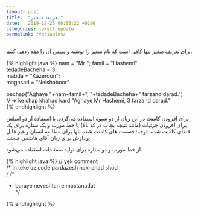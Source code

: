 ```yaml
---
layout: post
title:  "تعریف متغیر"
date:   2019-12-25 00:53:22 +0100
categories: jekyll update
permalink: /variables/
---
```

برای تعریف متغیر تنها کافی است که نام متغیر را نوشته و سپس آن را مقداردهی کنیم.      


{% highlight java %}
nam = "Mr ";
famil = "Hashemi";  
tedadeBacheha = 3;  
mabda = "Kazeroon";  
maghsad = "Neishaboor"  
  
bechap("Aghaye "+nam+famil+", "+tedadeBacheha+" farzand darad.")  
// => ke chap khahad kard "Aghaye Mr Hashemi, 3 farzand darad."  
{% endhighlight %} 

برای افزودن کامنت در این زبان از دو شیوه استفاده می‌گردد.  یا استفاده از دو اسلش برای افزودن جزئیات (مانند نتیجه بچاپ در کد بالا) یا خط مورب و یک ستاره برای یک فضای کامنت شده.  توجه: قسمت های کامنت شده تنها برای مطالعه انسان و غیر قابل پردازش برای زبان آقای هاشمی هستند  

از خط مورب و دو ستاره برای تولید مستندات استفاده می‌شود.  

{% highlight java %}
// yek comment   
/*
in teke az code pardazesh nakhahad shod   
*/
/**  
 * baraye neveshtan e mostanadat  
 */

{% endhighlight %}
